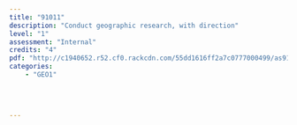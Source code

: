 ```yaml
---
title: "91011"
description: "Conduct geographic research, with direction"
level: "1"
assessment: "Internal"
credits: "4"
pdf: "http://c1940652.r52.cf0.rackcdn.com/55dd1616ff2a7c0777000499/as91011.pdf"
categories:
    - "GEO1"
    
    
    
    
---
```

